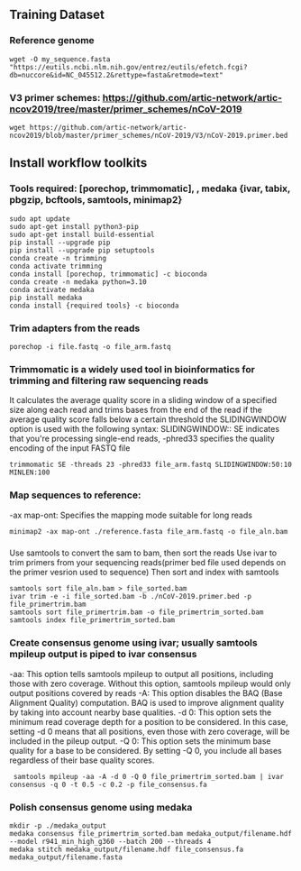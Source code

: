 ## Training Dataset
### Reference genome
```
wget -O my_sequence.fasta "https://eutils.ncbi.nlm.nih.gov/entrez/eutils/efetch.fcgi?db=nuccore&id=NC_045512.2&rettype=fasta&retmode=text"

```
### V3 primer schemes: https://github.com/artic-network/artic-ncov2019/tree/master/primer_schemes/nCoV-2019
```
wget https://github.com/artic-network/artic-ncov2019/blob/master/primer_schemes/nCoV-2019/V3/nCoV-2019.primer.bed
```

## Install workflow toolkits
### Tools required: [porechop, trimmomatic], , medaka {ivar, tabix, pbgzip, bcftools, samtools, minimap2}
```
sudo apt update
sudo apt-get install python3-pip
sudo apt-get install build-essential
pip install --upgrade pip
pip install --upgrade pip setuptools
conda create -n trimming
conda activate trimming
conda install [porechop, trimmomatic] -c bioconda
conda create -n medaka python=3.10
conda activate medaka
pip install medaka
conda install {required tools} -c bioconda

```
### Trim adapters from the reads
```
porechop -i file.fastq -o file_arm.fastq
```
### Trimmomatic is a widely used tool in bioinformatics for trimming and filtering raw sequencing reads
It calculates the average quality score in a sliding window of a specified size along each read and trims bases from the end of the read if the average quality score falls below a certain threshold
the SLIDINGWINDOW option is used with the following syntax: SLIDINGWINDOW:<windowSize>:<requiredQuality>
SE indicates that you're processing single-end reads, -phred33 specifies the quality encoding of the input FASTQ file
```
trimmomatic SE -threads 23 -phred33 file_arm.fastq SLIDINGWINDOW:50:10 MINLEN:100

```
### Map sequences to reference: 
-ax map-ont: Specifies the mapping mode suitable for long reads
```
minimap2 -ax map-ont ./reference.fasta file_arm.fastq -o file_aln.bam

```
### 
Use samtools to convert the sam to bam, then sort the reads
Use ivar to trim primers from your sequencing reads(primer bed file used depends on the primer vesrion used to sequence)
Then sort and index with samtools
```
samtools sort file_aln.bam > file_sorted.bam
ivar trim -e -i file_sorted.bam -b ./nCoV-2019.primer.bed -p file_primertrim.bam 
samtools sort file_primertrim.bam -o file_primertrim_sorted.bam
samtools index file_primertrim_sorted.bam
```
### Create consensus genome using ivar; usually samtools mpileup output is piped to ivar consensus
-aa: This option tells samtools mpileup to output all positions, including those with zero coverage. Without this option, samtools mpileup would only output positions covered by reads
-A: This option disables the BAQ (Base Alignment Quality) computation. BAQ is used to improve alignment quality by taking into account nearby base qualities. 
-d 0: This option sets the minimum read coverage depth for a position to be considered. In this case, setting -d 0 means that all positions, even those with zero coverage, will be included in the pileup output.
-Q 0: This option sets the minimum base quality for a base to be considered. By setting -Q 0, you include all bases regardless of their base quality scores.
```
 samtools mpileup -aa -A -d 0 -Q 0 file_primertrim_sorted.bam | ivar consensus -q 0 -t 0.5 -c 0.2 -p file_consensus.fa

```
### Polish consensus genome using medaka
```
mkdir -p ./medaka_output
medaka consensus file_primertrim_sorted.bam medaka_output/filename.hdf  --model r941_min_high_g360 --batch 200 --threads 4
medaka stitch medaka_output/filename.hdf file_consensus.fa medaka_output/filename.fasta


